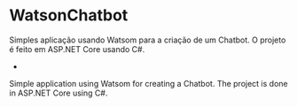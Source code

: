 # WatsonChatbot

Simples aplicação usando Watsom para a criação de um Chatbot. O projeto é feito em ASP.NET Core usando C#.

-

Simple application using Watsom for creating a Chatbot. The project is done in ASP.NET Core using C#.
